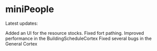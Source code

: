 miniPeople
==========
Latest updates:

Added an UI for the resource stocks.
Fixed fort pathing.
Improved performance in the BuildingScheduleCortex
Fixed several bugs in the General Cortex

